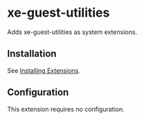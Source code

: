 # xe-guest-utilities

Adds xe-guest-utilities as system extensions.

## Installation

See [Installing Extensions](https://github.com/siderolabs/extensions#installing-extensions).

## Configuration

This extension requires no configuration.
